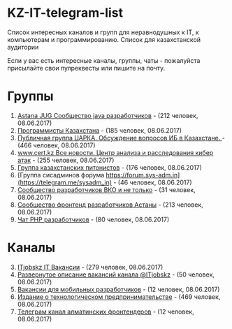 # KZ-IT-telegram-list

Список интересных каналов и групп для неравнодушных к IT, к компьютерам и программированию. Список для казахстанской аудитории

Если у вас есть интересные каналы, группы, чаты - пожалуйста присылайте свои пулреквесты или пишите на почту.

# Группы

1. [Astana JUG Cообщество java разработчиков](https://t.me/astanajug) - (212 человек, 08.06.2017)
2. [Программисты Казахстана](https://t.me/devkz) - (185 человек, 08.06.2017)
7. [Публичная группа ЦАРКА. Обсуждение вопросов ИБ в Казахстане. ](https://t.me/cyberseckz) - (466 человек, 08.06.2017)
8. [www.cert.kz Все новости. Центр анализа и расследования кибер атак](https://t.me/certkznews) - (255 человек, 08.06.2017)
9. [Группа казахстанских питонистов](https://t.me/python_kz) - (176 человек, 08.06.2017)
10. [Группа сисадминов форума https://forum.sys-adm.in](https://telegram.me/sysadm_in) - (46 человек, 08.06.2017)
12. [Сообщество разработчиков ВКО и не только](https://t.me/vko_devs) - (31 человек, 08.06.2017)
13. [Сообщество фронтенд разработчиков Астаны](https://t.me/astfrontend) - (213 человек, 08.06.2017)
14. [Чат PHP разработчиков](https://t.me/phpdevconf) - (80 человек, 08.06.2017)

# Каналы

3. [ITjobskz IT Вакансии](https://t.me/itjobskz) - (279 человек, 08.06.2017)
4. [Развернутое описание вакансий канала @ITjobskz](https://t.me/ITjobsKZ_Full) - (50 человек, 08.06.2017)
5. [Вакансии для мобильных разработчиков](https://t.me/mobilejobskz) - (12 человек, 08.06.2017)
11. [Издание о технологическом предпринимательстве](https://t.me/techpreneurs) - (469 человек, 08.06.2017)
15. [Телеграм канал алматинских фронтендеров](https://t.me/AlmatyCSS) - (12 человек, 08.06.2017)






